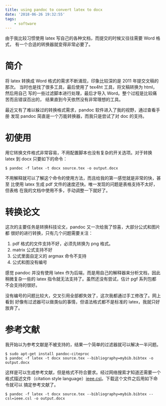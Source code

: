 ```yaml
---
title: using pandoc to convert latex to docx
date: '2018-06-26 19:32:55'
tags:
    - software
---
```


由于我比较习惯使用 latex 写自己的各种文档，而提交的时候又往往需要 Word 格式，
有一个合适的转换器就变得非常必要了。

<!--more-->

# 简介

将 latex 转换成 Word 格式的需求不断涌现，印象比较深的是 2011 年提交文稿的那次。
当时也是找了很多工具，最后使用了 tex4ht 工具，将文稿转换为 html，然后用自己
写的一些过滤脚本进行处理，最后才导入 Word。整个过程是比较痛苦而且错误百出的，
结果直到今天依然没有非常理想的工具。

最近又有了难以躲过的转换格式需求，pandoc 软件进入了我的视野，通过查看手册
发现 pandoc 简直是一个万能转换器，而我只是尝试了对 doc 的支持。

# 初使用

用它转换文件格式非常容易，不用配置脚本也没有复杂的开关选项。对于转换 latex
到 docx 只要如下的命令：

    $ pandoc -f latex -t docx source.tex -o output.docx

不用解释就可以了解这个命令的使用方法，而且给我的第一感觉就是非常的快，甚至
比使用 latex 生成 pdf 文件的速度还快。唯一发现的问题是表格支持不太好，但表格
在我的文档中使用不多，手动调整一下就好了。

# 转换论文

这次的主要任务是转换科技论文，pandoc 又一次给我了惊喜，大部分公式和图片都
很好的进行转换，只有几个问题需要关注：

1. pdf 格式的文件支持不好，必须先转换为 png 格式。
2. matrix 公式支持不好
3. 公式里面自定义的 argmax 命令不支持
4. 公式和图没有编号

感觉 pandoc 并没有使用 latex 作为后端，而是用自己的解释器来分析文档，因此
稍微复杂一些的 latex 指令就无法支持了。虽然还没有尝试，估计 pgf 系列包都
不会支持的很好。

没有编号的问题比较大，交叉引用全部都失效了，这次我都通过手工修改了。网上看到
好像有过滤器可以做类似的事情，但语法格式都不是标准的 latex，我就只好放弃了。

# 参考文献

我开始以为参考文献是不被支持的，结果一个简单的过滤器就可以解决一半问题。

    $ sudo apt-get install pandoc-citeproc
    $ pandoc -f latex -t docx source.tex --bibliography=mybib.bibtex -o output.docx

这样是可以生成参考文献，但是格式不符合要求。经过网络搜索才知道还需要一个
格式描述文件（citation style language）[ieee.csl](https://github.com/citation-style-language/styles/blob/master/ieee.csl)。下载这个文件之后用如下命令就可以
搞定参考文献了。

    $ pandoc -f latex -t docx source.tex --bibliography=mybib.bibtex --csl=ieee.csl -o output.docx

